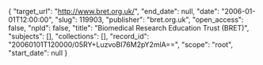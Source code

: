 {
  "target_url": "http://www.bret.org.uk/", 
  "end_date": null, 
  "date": "2006-01-01T12:00:00", 
  "slug": 119903, 
  "publisher": "bret.org.uk", 
  "open_access": false, 
  "npld": false, 
  "title": "Biomedical Research Education Trust (BRET)", 
  "subjects": [], 
  "collections": [], 
  "record_id": "20060101T120000/05RY+LuzvoBI76M2pY2mlA==", 
  "scope": "root", 
  "start_date": null
}

